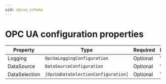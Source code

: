 ```yaml
---
uid: opcua_schema
---
```


# OPC UA configuration properties

| Property                                        | Type      | Required | Nullable | Defined by                            |
| ----------------------------------------------- | --------- | -------- | -------- | ------------------------------------- |
| Logging        | `OpcUaLoggingConfiguration` | Optional | Yes      | EdgeLoggerConfiguration |
| DataSource | `DataSourceConfiguration` | Optional | Yes      | ComponentsConfiguration |
| DataSelection | `[OpcUaDataSelectionConfiguration]` | Optional | Yes      | DataSelectionConfiguration |

